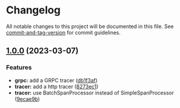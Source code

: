 # Changelog

All notable changes to this project will be documented in this file. See [commit-and-tag-version](https://github.com/absolute-version/commit-and-tag-version) for commit guidelines.

## [1.0.0]() (2023-03-07)


### Features

* **grpc:** add a GRPC tracer ([db1f3af](https://github.com/s3pweb/node-otlp-tracer/commit/db1f3afc60974773a850b138e54454cc410b127f))
* **tracer:** add a http tracer ([8273ec1](https://github.com/s3pweb/node-otlp-tracer/commit/8273ec1dae6a3d5f302b055481c2ce96f01e89a8))
* **tracer:** use BatchSpanProcessor instead of SimpleSpanProcessor ([9ecae9b](https://github.com/s3pweb/node-otlp-tracer/commit/9ecae9b83694ad1d97b1bbe82be8c774ba8f81ce))
